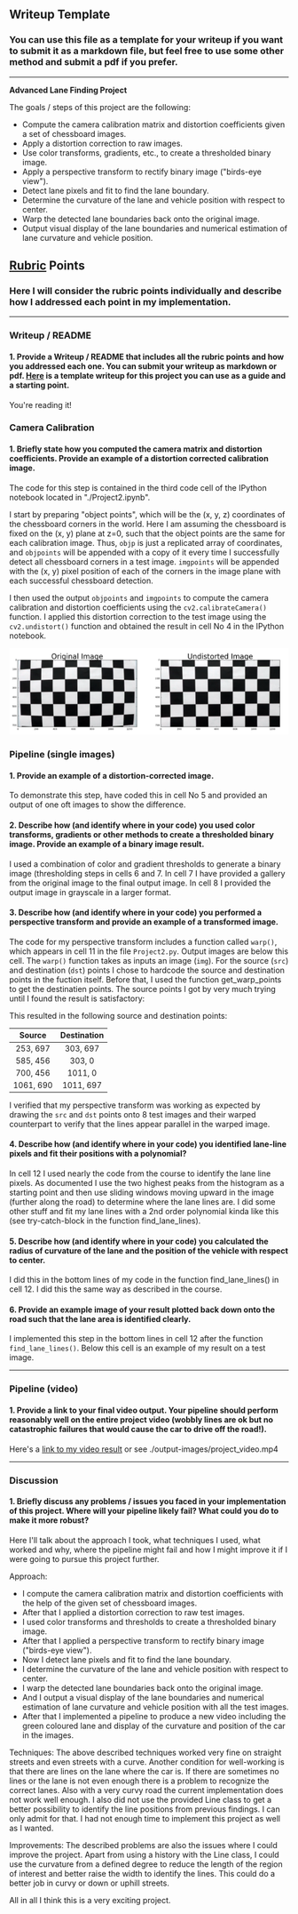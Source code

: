 ## Writeup Template

### You can use this file as a template for your writeup if you want to submit it as a markdown file, but feel free to use some other method and submit a pdf if you prefer.

---

**Advanced Lane Finding Project**

The goals / steps of this project are the following:

* Compute the camera calibration matrix and distortion coefficients given a set of chessboard images.
* Apply a distortion correction to raw images.
* Use color transforms, gradients, etc., to create a thresholded binary image.
* Apply a perspective transform to rectify binary image ("birds-eye view").
* Detect lane pixels and fit to find the lane boundary.
* Determine the curvature of the lane and vehicle position with respect to center.
* Warp the detected lane boundaries back onto the original image.
* Output visual display of the lane boundaries and numerical estimation of lane curvature and vehicle position.

[//]: # (Image References)

[image1]: ./examples/undistort_output.png "Undistorted"
[image2]: ./test_images/test1.jpg "Road Transformed"
[image3]: ./examples/binary_combo_example.jpg "Binary Example"
[image4]: ./examples/warped_straight_lines.jpg "Warp Example"
[image5]: ./examples/color_fit_lines.jpg "Fit Visual"
[image6]: ./examples/example_output.jpg "Output"
[video1]: ./project_video.mp4 "Video"

## [Rubric](https://review.udacity.com/#!/rubrics/571/view) Points

### Here I will consider the rubric points individually and describe how I addressed each point in my implementation.  

---

### Writeup / README

#### 1. Provide a Writeup / README that includes all the rubric points and how you addressed each one.  You can submit your writeup as markdown or pdf.  [Here](https://github.com/udacity/CarND-Advanced-Lane-Lines/blob/master/writeup_template.md) is a template writeup for this project you can use as a guide and a starting point.  

You're reading it!

### Camera Calibration

#### 1. Briefly state how you computed the camera matrix and distortion coefficients. Provide an example of a distortion corrected calibration image.

The code for this step is contained in the third code cell of the IPython notebook located in "./Project2.ipynb".  

I start by preparing "object points", which will be the (x, y, z) coordinates of the chessboard corners in the world. Here I am assuming the chessboard is fixed on the (x, y) plane at z=0, such that the object points are the same for each calibration image.  Thus, `objp` is just a replicated array of coordinates, and `objpoints` will be appended with a copy of it every time I successfully detect all chessboard corners in a test image.  `imgpoints` will be appended with the (x, y) pixel position of each of the corners in the image plane with each successful chessboard detection.  

I then used the output `objpoints` and `imgpoints` to compute the camera calibration and distortion coefficients using the `cv2.calibrateCamera()` function.  I applied this distortion correction to the test image using the `cv2.undistort()` function and obtained the result in cell No 4 in the IPython notebook.

![alt text][image1]

### Pipeline (single images)

#### 1. Provide an example of a distortion-corrected image.

To demonstrate this step, have coded this in cell No 5 and provided an output of one oft images to show the difference.

#### 2. Describe how (and identify where in your code) you used color transforms, gradients or other methods to create a thresholded binary image.  Provide an example of a binary image result.

I used a combination of color and gradient thresholds to generate a binary image (thresholding steps in cells 6 and 7. In cell 7 I have provided a gallery from the original image to the final output image. In cell 8 I provided the output image in grayscale in a larger format.

#### 3. Describe how (and identify where in your code) you performed a perspective transform and provide an example of a transformed image.

The code for my perspective transform includes a function called `warp()`, which appears in cell 11 in the file `Project2.py`. Output images are below this cell.   The `warp()` function takes as inputs an image (`img`). For the source (`src`) and destination (`dst`) points I chose to hardcode the source and destination points in the fuction itself. Before that, I used the function get_warp_points to get the destinatien points. The source points I got by very much trying until I found the result is satisfactory:

This resulted in the following source and destination points:

| Source        | Destination   | 
|:-------------:|:-------------:| 
| 253, 697      | 303, 697      | 
| 585, 456      | 303, 0        |
| 700, 456      | 1011, 0       |
| 1061, 690     | 1011, 697     |

I verified that my perspective transform was working as expected by drawing the `src` and `dst` points onto 8 test images and their warped counterpart to verify that the lines appear parallel in the warped image.


#### 4. Describe how (and identify where in your code) you identified lane-line pixels and fit their positions with a polynomial?

In cell 12 I used nearly the code from the course to identify the lane line pixels. As documented I use the two highest peaks from the histogram as a starting point and then use sliding windows moving upward in the image (further along the road) to determine where the lane lines are. I did some other stuff and fit my lane lines with a 2nd order polynomial kinda like this (see try-catch-block in the function find_lane_lines).


#### 5. Describe how (and identify where in your code) you calculated the radius of curvature of the lane and the position of the vehicle with respect to center.

I did this in the bottom lines of my code in the function find_lane_lines() in cell 12. I did this the same way as described in the course.

#### 6. Provide an example image of your result plotted back down onto the road such that the lane area is identified clearly.

I implemented this step in the bottom lines in cell 12 after the function `find_lane_lines()`. Below this cell is an example of my result on a test image.

---

### Pipeline (video)

#### 1. Provide a link to your final video output.  Your pipeline should perform reasonably well on the entire project video (wobbly lines are ok but no catastrophic failures that would cause the car to drive off the road!).

Here's a [link to my video result](https://github.com/chrMenzel/CarND-Advanced-Lane-Lines/blob/master/project_video_out.mp4) or see ./output-images/project_video.mp4

---

### Discussion

#### 1. Briefly discuss any problems / issues you faced in your implementation of this project.  Where will your pipeline likely fail?  What could you do to make it more robust?

Here I'll talk about the approach I took, what techniques I used, what worked and why, where the pipeline might fail and how I might improve it if I were going to pursue this project further.

Approach:
- I compute the camera calibration matrix and distortion coefficients with the help of the given set of chessboard images.
- After that I applied a distortion correction to raw test images.
- I used color transforms and thresholds to create a thresholded binary image.
- After that I applied a perspective transform to rectify binary image ("birds-eye view").
- Now I detect lane pixels and fit to find the lane boundary.
- I determine the curvature of the lane and vehicle position with respect to center.
- I warp the detected lane boundaries back onto the original image.
- And I output a visual display of the lane boundaries and numerical estimation of lane curvature and vehicle position with all the test images.
- After that I implemented a pipeline to produce a new video including the green coloured lane and display of the curvature and position of the car in the images.

Techniques:
The above described techniques worked very fine on straight streets and even streets with a curve. Another condition for well-working is that there are lines on the lane where the car is. If there are sometimes no lines or the lane is not even enough there is a problem to recognize the correct lanes. Also with a very curvy road the current implementation does not work well enough. I also did not use the provided Line class to get a better possibility to identify the line positions from previous findings. I can only admit for that. I had not enough time to implement this project as well as I wanted.

Improvements:
The described problems are also the issues where I could improve the project. Apart from using a history with the Line class, I could use the curvature from a defined degree to reduce the length of the region of interest and better raise the width to identify the lines. This could do a better job in curvy or down or uphill streets.

All in all I think this is a very exciting project.


